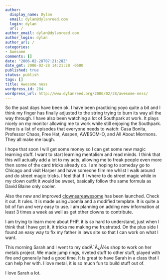 ```yaml
---
author:
  display_name: Dylan
  email: dylan@dylanreed.com
  login: dylan
  url: /
author_email: dylan@dylanreed.com
author_login: dylan
author_url: /
categories:
- Awesome
comments: []
date: "2006-02-28T07:21:28Z"
date_gmt: 2006-02-28 14:21:28 -0600
published: true
status: publish
tags: []
title: Awesome ness
wordpress_id: 204
wordpress_url: http://www.dylanreed.org/2006/02/28/awesome-ness/
---
```


So the past days have been ok. I have been practicing yoyo quite a bit and I think my finger has finally adjusted to the string trying to burn its way all the way through. I have also been watching a lot of Southpark at work. It plays nicely on my monitor allowing me to work while still enjoying the Southpark. Here is a list of episodes that everyone needs to watch: Casa Bonita, Professor Chaos, Free Hat, Asspen, AWESOM-O, and All About Mormons. They all make me laugh.

I hope that soon I will get some money so I can get some new magic learning stuff. I want to start learning mentalism and read minds. I think that this will actually add a lot to my acts, allowing me to freak people even more then some of the card tricks already do. I am hoping to someday go to Chicago and visit Harper and have someone film me whilst I walk around and do street magic tricks. I feel that if I where to do street magic while in my clown outfit it would be sweet, basically follow the same formula as David Blaine only cooler.

Also the new and improved [clownsareawesome][1] has been launched. Check it out. It rules. It is made using Joomla and a modified template. It is quite a bit of fun and very easy to use. I am planning on adding new information at least 3 times a week as well as get other clowns to contribute.

   [1]: http://www.clownsareawesome.com (Well They Are!!!!!)

I am trying to learn more about PHP, it is so hard to understand, just when I think that I have got it, it tricks me making me frustrated. On the plus side I found an easy way to fix my father in laws site so that I can work on what I want.

This morning Sarah and I went to my dadÃ¯Â¿Â½s shop to work on her metals project. We made jump rings, riveted stuff to other stuff, played with fire and generally had a good time. It is great to have Sarah in a class that I can help her with. I love metal, it is so much fun to build stuff out of.

I love Sarah a lot.
